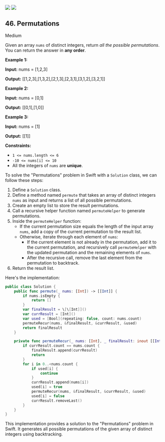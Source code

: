 [![](https://img.shields.io/github/stars/LeetCode-in-Swift/LeetCode-in-Swift?label=Stars&style=flat-square)](https://github.com/LeetCode-in-Swift/LeetCode-in-Swift)
[![](https://img.shields.io/github/forks/LeetCode-in-Swift/LeetCode-in-Swift?label=Fork%20me%20on%20GitHub%20&style=flat-square)](https://github.com/LeetCode-in-Swift/LeetCode-in-Swift/fork)

## 46\. Permutations

Medium

Given an array `nums` of distinct integers, return _all the possible permutations_. You can return the answer in **any order**.

**Example 1:**

**Input:** nums = [1,2,3]

**Output:** [[1,2,3],[1,3,2],[2,1,3],[2,3,1],[3,1,2],[3,2,1]] 

**Example 2:**

**Input:** nums = [0,1]

**Output:** [[0,1],[1,0]] 

**Example 3:**

**Input:** nums = [1]

**Output:** [[1]] 

**Constraints:**

*   `1 <= nums.length <= 6`
*   `-10 <= nums[i] <= 10`
*   All the integers of `nums` are **unique**.

To solve the "Permutations" problem in Swift with a `Solution` class, we can follow these steps:

1. Define a `Solution` class.
2. Define a method named `permute` that takes an array of distinct integers `nums` as input and returns a list of all possible permutations.
3. Create an empty list to store the result permutations.
4. Call a recursive helper function named `permuteHelper` to generate permutations.
5. Inside the `permuteHelper` function:
   - If the current permutation size equals the length of the input array `nums`, add a copy of the current permutation to the result list.
   - Otherwise, iterate through each element of `nums`:
     - If the current element is not already in the permutation, add it to the current permutation, and recursively call `permuteHelper` with the updated permutation and the remaining elements of `nums`.
     - After the recursive call, remove the last element from the permutation to backtrack.
6. Return the result list.

Here's the implementation:

```swift
public class Solution {
    public func permute(_ nums: [Int]) -> [[Int]] {
        if nums.isEmpty {
            return []
        }
        var finalResult = \[\[Int]]()
        var currResult = [Int]()
        var used = [Bool](repeating: false, count: nums.count)
        permuteRecur(nums, &finalResult, &currResult, &used)
        return finalResult
    }

    private func permuteRecur(_ nums: [Int], _ finalResult: inout [[Int]], _ currResult: inout [Int], _ used: inout [Bool]) {
        if currResult.count == nums.count {
            finalResult.append(currResult)
            return
        }
        for i in 0..<nums.count {
            if used[i] {
                continue
            }
            currResult.append(nums[i])
            used[i] = true
            permuteRecur(nums, &finalResult, &currResult, &used)
            used[i] = false
            currResult.removeLast()
        }
    }
}
```

This implementation provides a solution to the "Permutations" problem in Swift. It generates all possible permutations of the given array of distinct integers using backtracking.